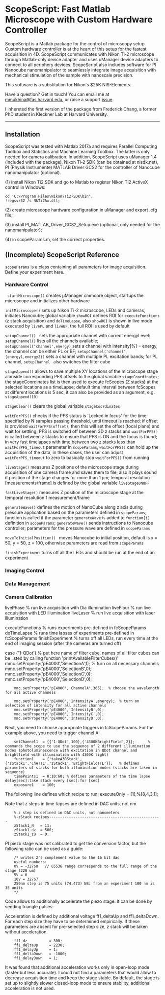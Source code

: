 # ScopeScript: Fast Matlab Microscope with Custom Hardware Controller

ScopeScript is a Matlab package for the control of microscopy setup. Custom hardware [controller](https://github.com/mariavmukhina/Custom_TTL_Controller_for_Microscope) is at the heart of this setup for the fastest acquisition in 4D. ScopeScript communicates with Nikon Ti-2 microscope through Matlab-only device adapter and uses uManager device adapters to connect to all periphery devices. ScopeScript also includes software for PI Nanocube nanomanipulator to seamlessly integrate image acquisition with mechanical stimulation of the sample with nanoscale precision. 

This software is a substitution for Nikon's $25K NIS-Elements.

Have a question? Get in touch!
You can email me at mmukhina@fas.harvard.edu, or raise a support [issue](https://github.com/mariavmukhina/ScopeScript/issues/new?assignees=mariavmukhina&labels=help+wanted&template=support-request.md&title=%5BSUPPORT%5D).

I inhereted the first version of the package from Frederick Chang, a former PhD student in Kleckner Lab at Harvard University.

------------------

## Installation

ScopeScript was tested with Matlab 2017a and requires Parallel Computing Toolbox and Statistics and Machine Learning Toolbox. The latter is only needed for camera calibration. In addition, ScopeScript uses uManager 1.4 (included with the package), Nikon Ti-2 SDK (can be obtained at nisdk.net), PI (Physik Instrumente) MATLAB Driver GCS2 for the controller of Nanocube nanomanipulator (optional).

(1) install Nikon Ti2 SDK and go to Matlab to register Nikon Ti2 ActiveX control in Windows:
```
cd 'C:\Program Files\Nikon\Ti2-SDK\bin';           
!regsvr32 /s NkTi2Ax.dll;
```
(2) create microscope hardware configuration in uManager and export .cfg file;

(3) install PI_MATLAB_Driver_GCS2_Setup.exe (optional, only needed for the nanomanipulator);

(4) in scopeParams.m, set the correct properties.

## (Incomplete) ScopeScript Reference

`` scopeParams `` is a class containing all parameters for image acquisition. Define your experiment here.

### Hardware Control

``  startMicroscope() `` creates µManager cmmcore object, startups the microscope and initializes other hardware

`` initMicroscope() `` sets up Nikon Ti-2 microscope, LEDs and cameras, initiates Nanocube; global variable `showROI` defines ROI for `executeFunctions` (z stack acquisition) and `doTimeLapse`, also `showROI` is shown in live mode executed by `livePL` and `liveBF`, the full ROI is used by default

``setupChannel() `` sets the appropriate channel with correct energyLevel: ``setupChannel()`` lists all the channels available; ``setupChannel('channel',energy)`` sets a channel with intensity[%] = energy, the channel can be either PL or BF; ``setupChannel('channel',{energy1,energy2})`` sets a channel with multiple PL excitation bands; for PL channel, ``setupChannel `` also switches the filter cube 

`` stageAppend() `` allows to save multiple XY locations of the microscope stage alonside corresponding PFS offsets to the global variable `stageCoordinates`; the stageCoordinates list is then used to execute fcScopes (Z stacks) at the selected locations as a timeLapse; default time interval between fcScopes at different locations is 5 sec, it can also be provided as an argument, e.g. `stageAppend(10)`

`` stageClear() `` clears the global variable `stageCoordinates`

`` waitForPFS() `` checks if the PFS status is 'Locked in focus' for the time specified by N samples passing threshold, until timeout is reached; if offset is provided `waitForPFS(offset)`, then this will set the offset (focal plane) and wait for settling; PFS is switched off between 3D z stacks and `waitForPFS()` is called between z stacks to ensure that PFS is ON and the focus is found; in very fast timelapses with time between two z stacks less than `waitForPFS_timeout` parameter in `scopeParams`, `waitForPFS()` can hold up the acquisition of the data, in these cases, the user can adjust `waitForPFS_timeout` to zero to basically stop `waitForPFS()` from running

`` liveStage() `` measures Z positions of the microscope stage during acquisition of one camera frame and saves them to file; also it plays sound if position of the stage changes for more than 1 µm; temporal resolution [measurements/frame] is defined by the global variable `liveStageONOFF`

`` fastLiveStage() `` measures Z position of the microscope stage at the temporal resolution 1 measurement/frame

`` generateWave() `` defines the motion of NanoCube along z axis during pressure application based on the parameters defined in `scopeParams`; function is called if the parameter `generateWave` is added to `function[i]` definition in `scopeParams`; `generateWave()` sends instructions to Nanocube controller; parameters for the pressure wave are defined in `scopeParams`

``moveToInitialPosition() `` moves Nanocube to initial position, default is x = 50, y = 50, z = 100, otherwise parameters are read from `scopeParams`

`` finishExperiment `` turns off all the LEDs and should be run at the end of an experiment

### Imaging Control


### Data Management


### Camera Calibration




livePhase                  % run live acquisition with Dia illumination
liveFlour                   % run live acquisition with LED illumination
liveLaser                   % run live acquisition with laser illumination

executeFunctions       % runs experiments pre-defined in fcScopeParams
doTimeLapse             % runs time lapses of experiments pre-defined in fcScopeParams
finishExperiment        % turns off all LEDs, run every time at the end of imaging session (after the cameras are turned off)


 
   
case {'1-QDot'}  % put here name of filter cube, names of all filter cubes can be listed by calling function 'printAvailableFilterCubes()'
        mmc.setProperty('pE4000','SelectionA',1);  % turn on all necessary channels
        mmc.setProperty('pE4000','SelectionB',0);
        mmc.setProperty('pE4000','SelectionC',0);
        mmc.setProperty('pE4000','SelectionD',0);

        mmc.setProperty('pE4000','ChannelA',365);  % choose the wavelength for all active channels

        mmc.setProperty('pE4000','IntensityA',energy);  % turn on selection of intensity for all active channels
        mmc.setProperty('pE4000','IntensityB',0);
        mmc.setProperty('pE4000','IntensityC',0);
        mmc.setProperty('pE4000','IntensityD',0);


Next, you need to choose appropriate triggers in fcScopeParams. For the example above, you need to trigger channel A: 

        setChannel1  = {{'1-QDot',100},{'4300KBrightField',2}};      % commands the scope to use the sequence of 2 different illumination modes (photoluminescence with excitation in QDot channel and brightfield with illumination with 4300K light)
        function1    = {'takeA3DStack',{'zStack1','ChATTL','zStack1','BrightFieldTTL'}};   % defines parameters of stacks for both illumination modes (stacks are taken in sequence)
        timePoints1  = 0:10:60; % defines parameters of the time lapse delay[sec]:take stack every [sec]:for [sec]
        exposure1    = 100;

The following line defines which recipe to run:
        executeOnly = [1];%[8,4,3,1];

Note that z steps in time-lapses are defined in DAC units, not nm. 

        % z step is defined in DAC units, not nanometers
        %-zStack recipes---------------------------------------------------
        zStack1_N   = 11;
        zStack1_dz  = 500;
        zStack1_z0  = 0;

PI piezo stage was not calibrated to get the conversion factor, but the following ratio can be used as a guide: 

        /* writes 2's complement value to the 16 bit dac
        useful numbers:
        0V = -32768   // 65536 range corresponds to the full range of the stage (220 um)
        5V = 0
        10V = 32767
        250nm step is 75 units (74.473) NB: from an experiment 100 nm is 35 units
        */

Code allows to additionally accelerate the piezo stage. It can be done by sending triangle pulses:



Acceleration is defined by additional voltage ff1_deltaUp and ff1_deltaDown. For each step size they have to be determined empirically. If these parameters are absent for pre-selected step size, z stack will be taken without acceleration.

        ff1_dz          = 300;
        ff1_deltaUp     = 2230;
        ff1_delayUp     = 1;
        ff1_deltaDown   = -1000;
        ff1_delayDown   = 1;

It was found that additional acceleration works only in open-loop mode (faster but less accurate). I could not find a parameters that would allow to decrease acquisition time and keep the stage stable. By default, the stage is set up to slightly slower closed-loop mode to ensure stability, additional acceleration is not used. 
